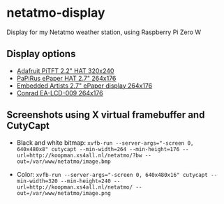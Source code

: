 # netatmo-display

Display for my Netatmo weather station, using Raspberry Pi Zero W

## Display options

- [Adafruit PiTFT 2.2" HAT 320x240](https://www.kiwi-electronics.nl/raspberry-pi/raspberry-pi-expansion-boards/raspberry-pi-displays/adafruit-pitft-2-2-inch-hat-zonder-touch)
- [PaPiRus ePaper HAT 2.7" 264x176](https://www.pi-supply.com/product/papirus-epaper-eink-screen-hat-for-raspberry-pi/)
- [Embedded Artists 2.7" ePaper display 264x176](https://www.embeddedartists.com/products/displays/lcd_27_epaper.php)
- [Conrad EA-LCD-009 264x176](https://www.conrad.nl/nl/embedded-artists-ea-lcd-009-developmentboard-1027644.html)

## Screenshots using X virtual framebuffer and CutyCapt

- Black and white bitmap: `xvfb-run --server-args="-screen 0, 640x480x8" cutycapt --min-width=264 --min-height=176 --url=http://koopman.xs4all.nl/netatmo/?bw --out=/var/www/netatmo/image.bmp`

- Color: `xvfb-run --server-args="-screen 0, 640x480x16" cutycapt --min-width=320 --min-height=240 --url=http://koopman.xs4all.nl/netatmo/ --out=/var/www/netatmo/image.png`
